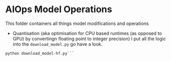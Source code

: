 # AIOps Model Operations

This folder containers all things model modifications and operations



- Quantisation (aka optimisation for CPU based runtimes (as opposed to GPU) by convertingn floating point to integer precision)
I put all the logic into the `download_model.py` go have a look.
``` pip install huggingface_hub
python download_model-hf.py```


